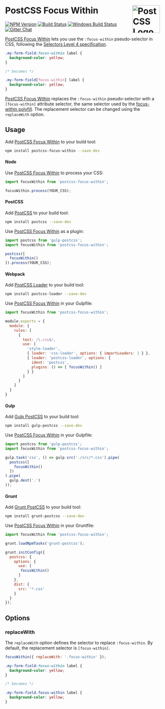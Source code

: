 # PostCSS Focus Within [<img src="https://postcss.github.io/postcss/logo.svg" alt="PostCSS Logo" width="90" height="90" align="right">][postcss]

[![NPM Version][npm-img]][npm-url]
[![Build Status][cli-img]][cli-url]
[![Windows Build Status][win-img]][win-url]
[![Gitter Chat][git-img]][git-url]

[PostCSS Focus Within] lets you use the `:focus-within` pseudo-selector in
CSS, following the [Selectors Level 4 specification].

```css
.my-form-field:focus-within label {
  background-color: yellow;
}

/* becomes */

.my-form-field[focus-within] label {
  background-color: yellow;
}
```

[PostCSS Focus Within] replaces the `:focus-within` pseudo-selector with a
`[focus-within]` attribute selector, the same selector used by the
[focus-within polyfill]. The replacement selector can be changed using the
`replaceWith` option.

## Usage

Add [PostCSS Focus Within] to your build tool:

```bash
npm install postcss-focus-within --save-dev
```

#### Node

Use [PostCSS Focus Within] to process your CSS:

```js
import focusWithin from 'postcss-focus-within';

focusWithin.process(YOUR_CSS);
```

#### PostCSS

Add [PostCSS] to your build tool:

```bash
npm install postcss --save-dev
```

Use [PostCSS Focus Within] as a plugin:

```js
import postcss from 'gulp-postcss';
import focusWithin from 'postcss-focus-within';

postcss([
  focusWithin()
]).process(YOUR_CSS);
```

#### Webpack

Add [PostCSS Loader] to your build tool:

```bash
npm install postcss-loader --save-dev
```

Use [PostCSS Focus Within] in your Gulpfile:

```js
import focusWithin from 'postcss-focus-within';

module.exports = {
  module: {
    rules: [
      {
        test: /\.css$/,
        use: [
          'style-loader',
          { loader: 'css-loader', options: { importLoaders: 1 } },
          { loader: 'postcss-loader', options: {
            ident: 'postcss',
            plugins: () => [ focusWithin() ]
          } }
        ]
      }
    ]
  }
}
```

#### Gulp

Add [Gulp PostCSS] to your build tool:

```bash
npm install gulp-postcss --save-dev
```

Use [PostCSS Focus Within] in your Gulpfile:

```js
import postcss from 'gulp-postcss';
import focusWithin from 'postcss-focus-within';

gulp.task('css', () => gulp.src('./src/*.css').pipe(
  postcss([
    focusWithin()
  ])
).pipe(
  gulp.dest('.')
));
```

#### Grunt

Add [Grunt PostCSS] to your build tool:

```bash
npm install grunt-postcss --save-dev
```

Use [PostCSS Focus Within] in your Gruntfile:

```js
import focusWithin from 'postcss-focus-within';

grunt.loadNpmTasks('grunt-postcss');

grunt.initConfig({
  postcss: {
    options: {
      use: [
       focusWithin()
      ]
    },
    dist: {
      src: '*.css'
    }
  }
});
```

## Options

### replaceWith

The `replaceWith` option defines the selector to replace `:focus-within`. By
default, the replacement selector is `[focus-within]`.

```js
focusWithin({ replaceWith: '.focus-within' });
```

```css
.my-form-field:focus-within label {
  background-color: yellow;
}

/* becomes */

.my-form-field.focus-within label {
  background-color: yellow;
}
```

[npm-url]: https://www.npmjs.com/package/postcss-focus-within
[npm-img]: https://img.shields.io/npm/v/postcss-focus-within.svg
[cli-url]: https://travis-ci.org/jonathantneal/postcss-focus-within
[cli-img]: https://img.shields.io/travis/jonathantneal/postcss-focus-within.svg
[win-url]: https://ci.appveyor.com/project/jonathantneal/postcss-focus-within
[win-img]: https://img.shields.io/appveyor/ci/jonathantneal/postcss-focus-within.svg
[git-url]: https://gitter.im/postcss/postcss
[git-img]: https://img.shields.io/badge/chat-gitter-blue.svg

[focus-within polyfill]: https://github.com/jonathantneal/focus-within
[Gulp PostCSS]: https://github.com/postcss/gulp-postcss
[Grunt PostCSS]: https://github.com/nDmitry/grunt-postcss
[PostCSS]: https://github.com/postcss/postcss
[PostCSS Focus Within]: https://github.com/jonathantneal/postcss-focus-within
[PostCSS Loader]: https://github.com/postcss/postcss-loader
[Selectors Level 4 specification]: https://www.w3.org/TR/selectors-4/#the-focus-within-pseudo

